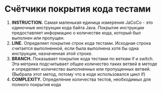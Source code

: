 # Счётчики покрытия кода тестами

1. **INSTRUCTION.** Самая маленькая единица измерения JaCoCo - это одиночные инструкции кода байта Java. Покрытие инструкции предоставляет информацию о количестве кода, который был выполнен или пропущен.
2. **LINE.** Определяет покрытие строк кода тестами. Исходная строка считается выполненной, если была выполнена хотя бы одна инструкция, назначенная этой строке.
3. **BRANCH.** Показывает покрытие кода тестами по веткам if и switch. Эта метрика подсчитывает общее количество таких ветвей в методе и определяет количество выполненных или пропущенных ветвей. (Выбрала этот метод, потому что в коде использовался цикл if)
4. **COMPLEXITY.** Определение количества тестов, необходимых для полного покрытия кода